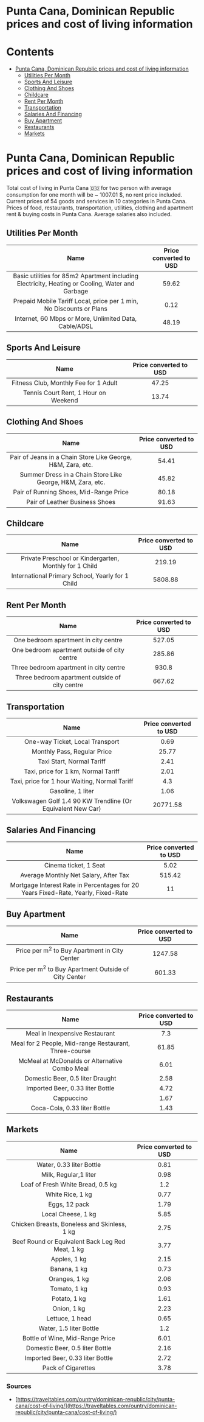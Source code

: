 
Punta Cana, Dominican Republic prices and cost of living information
====================================================================

Contents
========

* [Punta Cana, Dominican Republic prices and cost of living information](#punta-cana-dominican-republic-prices-and-cost-of-living-information)
	* [Utilities Per Month](#utilities-per-month)
	* [Sports And Leisure](#sports-and-leisure)
	* [Clothing And Shoes](#clothing-and-shoes)
	* [Childcare](#childcare)
	* [Rent Per Month](#rent-per-month)
	* [Transportation](#transportation)
	* [Salaries And Financing](#salaries-and-financing)
	* [Buy Apartment](#buy-apartment)
	* [Restaurants](#restaurants)
	* [Markets](#markets)

# Punta Cana, Dominican Republic prices and cost of living information


Total cost of living in Punta Cana 🇩🇴 for two person with average consumption for one month will be ~ 1007.01 $, no rent
 price included. Current prices of 54 goods and services in 10 categories  in Punta Cana. Prices of food, restaurants, 
transportation, utilities, clothing and apartment rent & buying costs in Punta Cana. Average salaries also included.
## Utilities Per Month
  

|Name|Price converted to USD|
| :---: | :---: |
|Basic utilities for 85m2 Apartment including Electricity, Heating or Cooling, Water and Garbage|59.62|
|Prepaid Mobile Tariff Local, price per 1 min, No Discounts or Plans|0.12|
|Internet, 60 Mbps or More, Unlimited Data, Cable/ADSL|48.19|
  

## Sports And Leisure
  

|Name|Price converted to USD|
| :---: | :---: |
|Fitness Club, Monthly Fee for 1 Adult|47.25|
|Tennis Court Rent, 1 Hour on Weekend|13.74|
  

## Clothing And Shoes
  

|Name|Price converted to USD|
| :---: | :---: |
|Pair of Jeans in a Chain Store Like George, H&M, Zara, etc.|54.41|
|Summer Dress in a Chain Store Like George, H&M, Zara, etc.|45.82|
|Pair of Running Shoes, Mid-Range Price|80.18|
|Pair of Leather Business Shoes|91.63|
  

## Childcare
  

|Name|Price converted to USD|
| :---: | :---: |
|Private Preschool or Kindergarten, Monthly for 1 Child|219.19|
|International Primary School, Yearly for 1 Child|5808.88|
  

## Rent Per Month
  

|Name|Price converted to USD|
| :---: | :---: |
|One bedroom apartment in city centre|527.05|
|One bedroom apartment outside of city centre|285.86|
|Three bedroom apartment in city centre|930.8|
|Three bedroom apartment outside of city centre|667.62|
  

## Transportation
  

|Name|Price converted to USD|
| :---: | :---: |
|One-way Ticket, Local Transport|0.69|
|Monthly Pass, Regular Price|25.77|
|Taxi Start, Normal Tariff|2.41|
|Taxi, price for 1 km, Normal Tariff|2.01|
|Taxi, price for 1 hour Waiting, Normal Tariff|4.3|
|Gasoline, 1 liter|1.06|
|Volkswagen Golf 1.4 90 KW Trendline (Or Equivalent New Car)|20771.58|
  

## Salaries And Financing
  

|Name|Price converted to USD|
| :---: | :---: |
|Cinema ticket, 1 Seat|5.02|
|Average Monthly Net Salary, After Tax|515.42|
|Mortgage Interest Rate in Percentages for 20 Years Fixed-Rate, Yearly, Fixed-Rate|11|
  

## Buy Apartment
  

|Name|Price converted to USD|
| :---: | :---: |
|Price per m<sup>2</sup> to Buy Apartment in City Center|1247.58|
|Price per m<sup>2</sup> to Buy Apartment Outside of City Center|601.33|
  

## Restaurants
  

|Name|Price converted to USD|
| :---: | :---: |
|Meal in Inexpensive Restaurant|7.3|
|Meal for 2 People, Mid-range Restaurant, Three-course|61.85|
|McMeal at McDonalds or Alternative Combo Meal|6.01|
|Domestic Beer, 0.5 liter Draught|2.58|
|Imported Beer, 0.33 liter Bottle|4.72|
|Cappuccino|1.67|
|Coca-Cola, 0.33 liter Bottle|1.43|
  

## Markets
  

|Name|Price converted to USD|
| :---: | :---: |
|Water, 0.33 liter Bottle|0.81|
|Milk, Regular,1 liter|0.98|
|Loaf of Fresh White Bread, 0.5 kg|1.2|
|White Rice, 1 kg|0.77|
|Eggs, 12 pack|1.79|
|Local Cheese, 1 kg|5.85|
|Chicken Breasts, Boneless and Skinless, 1 kg|2.75|
|Beef Round or Equivalent Back Leg Red Meat, 1 kg |3.77|
|Apples, 1 kg|2.15|
|Banana, 1 kg|0.73|
|Oranges, 1 kg|2.06|
|Tomato, 1 kg|0.93|
|Potato, 1 kg|1.61|
|Onion, 1 kg|2.23|
|Lettuce, 1 head|0.65|
|Water, 1.5 liter Bottle|1.2|
|Bottle of Wine, Mid-Range Price|6.01|
|Domestic Beer, 0.5 liter Bottle|2.16|
|Imported Beer, 0.33 liter Bottle|2.72|
|Pack of Cigarettes|3.78|
  

### Sources

- [https://traveltables.com/ountry/dominican-republic/city/punta-cana/cost-of-living/](https://traveltables.com/ountry/dominican-republic/city/punta-cana/cost-of-living/)
